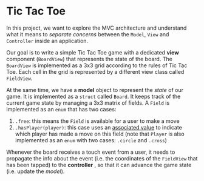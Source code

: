 # Tic Tac Toe

In this project, we want to explore the MVC architecture and understand what it means to _separate concerns_ between the `Model`, `View` and `Controller` inside an application.

Our goal is to write a simple Tic Tac Toe game with a dedicated **view** component (`BoardView`) that represents the state of the board. The `BoardView` is implemented as a 3x3 grid according to the rules of Tic Tac Toe. Each cell in the grid is represented by a different view class called `FieldView`.

At the same time, we have a **model** object to represent the _state_ of our game. It is implemented as a `struct` called `Board`. It keeps track of the current game state by managing a 3x3 matrix of fields. A `Field` is implemented as an `enum` that has two cases:
1. `.free`: this means the `Field` is available for a user to make a move
2. `.hasPlayer(player)`: this case uses an [associated value](https://developer.apple.com/library/content/documentation/Swift/Conceptual/Swift_Programming_Language/Enumerations.html#//apple_ref/doc/uid/TP40014097-CH12-ID148) to indicate which player has made a move on this field (note that `Player` is also implemented as an `enum` with two cases: `.circle` and `.cross`)

Whenever the board receives a touch event from a user, it needs to propagate the info about the event (i.e. the coordinates of the `FieldView` that has been tapped) to the **controller** , so that it can advance the game state (i.e. update the _model_).